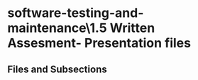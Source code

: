 # software-testing-and-maintenance\1.5 Written Assesment- Presentation files

## Files and Subsections

